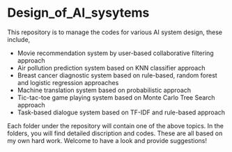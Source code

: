 # Design_of_AI_sysytems
This repository is to manage the codes for various AI system design, these include,
- Movie recommendation system by user-based collaborative filtering approach
- Air pollution prediction system based on KNN classifier approach
- Breast cancer diagnostic system based on rule-based, random forest and logistic regression approaches
- Machine translation system based on probabilistic approach
- Tic-tac-toe game playing system based on Monte Carlo Tree Search approach
- Task-based dialogue system based on TF-IDF and rule-based approach

Each folder under the repository will contain one of the above topics. In the folders, you will find detailed discription and codes. 
These are all based on my own hard work. Welcome to have a look and provide suggestions!  
